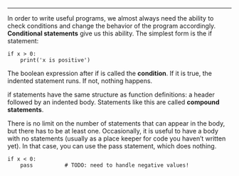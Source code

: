 ---------------------

In order to write useful programs, we almost always need the ability to check conditions and change the behavior of the program accordingly. <span>**Conditional statements**</span> give us this ability. The simplest form is the <span>if</span> statement:

    if x > 0:
        print('x is positive')

The boolean expression after <span>if</span> is called the <span>**condition**</span>. If it is true, the indented statement runs. If not, nothing happens.

<span>if</span> statements have the same structure as function definitions: a header followed by an indented body. Statements like this are called <span>**compound statements**</span>.

There is no limit on the number of statements that can appear in the body, but there has to be at least one. Occasionally, it is useful to have a body with no statements (usually as a place keeper for code you haven’t written yet). In that case, you can use the <span>pass</span> statement, which does nothing.

    if x < 0:
        pass          # TODO: need to handle negative values!

